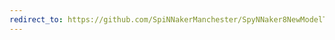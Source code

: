 ```yaml
---
redirect_to: https://github.com/SpiNNakerManchester/SpyNNaker8NewModelTemplate/archive/4.0.0.tar.gz
---
```


